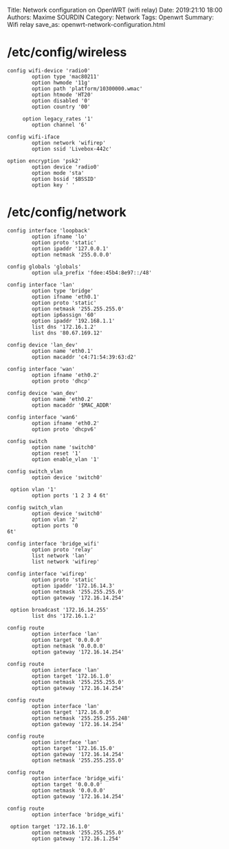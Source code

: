 Title: Network configuration on OpenWRT (wifi relay)
Date: 2019:21:10 18:00
Authors: Maxime SOURDIN
Category: Network
Tags: Openwrt
Summary: Wifi relay
save_as: openwrt-network-configuration.html

# /etc/config/wireless

    config wifi-device 'radio0'
            option type 'mac80211'
            option hwmode '11g'
            option path 'platform/10300000.wmac'
            option htmode 'HT20'
            option disabled '0'
            option country '00'
    
         option legacy_rates '1'
            option channel '6'
    
    config wifi-iface
            option network 'wifirep'
            option ssid 'Livebox-442c'
    
    option encryption 'psk2'
            option device 'radio0'
            option mode 'sta'
            option bssid '$BSSID'
            option key ' '

# /etc/config/network

    config interface 'loopback'
            option ifname 'lo'
            option proto 'static'
            option ipaddr '127.0.0.1'
            option netmask '255.0.0.0'
    
    config globals 'globals'
            option ula_prefix 'fdee:45b4:8e97::/48'
    
    config interface 'lan'
            option type 'bridge'
            option ifname 'eth0.1'
            option proto 'static'
            option netmask '255.255.255.0'
            option ip6assign '60'
            option ipaddr '192.168.1.1'
            list dns '172.16.1.2'
            list dns '80.67.169.12'
    
    config device 'lan_dev'
            option name 'eth0.1'
            option macaddr 'c4:71:54:39:63:d2'
    
    config interface 'wan'
            option ifname 'eth0.2'
            option proto 'dhcp'
    
    config device 'wan_dev'
            option name 'eth0.2'
            option macaddr '$MAC_ADDR'
    
    config interface 'wan6'
            option ifname 'eth0.2'
            option proto 'dhcpv6'
    
    config switch
            option name 'switch0'
            option reset '1'
            option enable_vlan '1'
    
    config switch_vlan
            option device 'switch0'
    
     option vlan '1'
            option ports '1 2 3 4 6t'
    
    config switch_vlan
            option device 'switch0'
            option vlan '2'
            option ports '0
    6t'
    
    config interface 'bridge_wifi'
            option proto 'relay'
            list network 'lan'
            list network 'wifirep'
    
    config interface 'wifirep'
            option proto 'static'
            option ipaddr '172.16.14.3'
            option netmask '255.255.255.0'
            option gateway '172.16.14.254'
    
     option broadcast '172.16.14.255'
            list dns '172.16.1.2'
    
    config route
            option interface 'lan'
            option target '0.0.0.0'
            option netmask '0.0.0.0'
            option gateway '172.16.14.254'
    
    config route
            option interface 'lan'
            option target '172.16.1.0'
            option netmask '255.255.255.0'
            option gateway '172.16.14.254'
    
    config route
            option interface 'lan'
            option target '172.16.0.0'
            option netmask '255.255.255.248'
            option gateway '172.16.14.254'
    
    config route
            option interface 'lan'
            option target '172.16.15.0'
            option gateway '172.16.14.254'
            option netmask '255.255.255.0'
    
    config route
            option interface 'bridge_wifi'
            option target '0.0.0.0'
            option netmask '0.0.0.0'
            option gateway '172.16.14.254'
    
    config route
            option interface 'bridge_wifi'
    
     option target '172.16.1.0'
            option netmask '255.255.255.0'
            option gateway '172.16.1.254'
